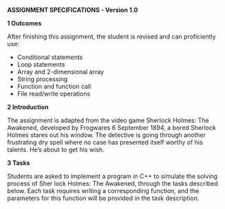 **ASSIGNMENT SPECIFICATIONS - Version 1.0**
 
**1 Outcomes**

 After finishing this assignment, the student is revised and can proficiently use:
 
 - Conditional statements
 - Loop statements
 - Array and 2-dimensional array
 - String processing
 - Function and function call
 - File read/write operations
 
**2 Introduction**

 The assignment is adapted from the video game Sherlock Holmes: The Awakened, developed by Frogwares 6 September 1894, a bored Sherlock Holmes stares out his window. The detective is going through another frustrating dry spell where no case has presented itself worthy of his talents. He’s about to get his wish.
 
**3 Tasks**

 Students are asked to implement a program in C++ to simulate the solving process of Sher lock Holmes: The Awakened, through the tasks described below. Each task requires writing a corresponding function, and the parameters for this function will be provided in the task description.

